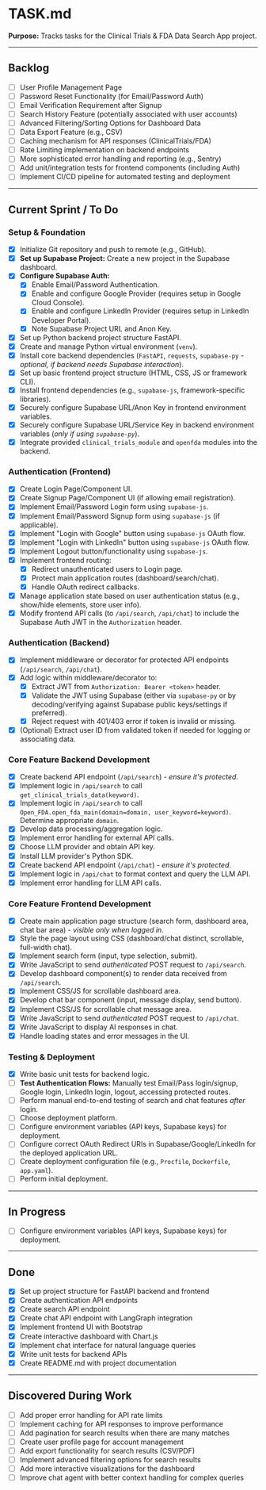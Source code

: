 # TASK.md

**Purpose:** Tracks tasks for the Clinical Trials & FDA Data Search App project.

---

## Backlog

* [ ] User Profile Management Page
* [ ] Password Reset Functionality (for Email/Password Auth)
* [ ] Email Verification Requirement after Signup
* [ ] Search History Feature (potentially associated with user accounts)
* [ ] Advanced Filtering/Sorting Options for Dashboard Data
* [ ] Data Export Feature (e.g., CSV)
* [ ] Caching mechanism for API responses (ClinicalTrials/FDA)
* [ ] Rate Limiting implementation on backend endpoints
* [ ] More sophisticated error handling and reporting (e.g., Sentry)
* [ ] Add unit/integration tests for frontend components (including Auth)
* [ ] Implement CI/CD pipeline for automated testing and deployment

---

## Current Sprint / To Do

### Setup & Foundation
* [x] Initialize Git repository and push to remote (e.g., GitHub).
* [x] **Set up Supabase Project:** Create a new project in the Supabase dashboard.
* [x] **Configure Supabase Auth:**
    * [x] Enable Email/Password Authentication.
    * [x] Enable and configure Google Provider (requires setup in Google Cloud Console).
    * [x] Enable and configure LinkedIn Provider (requires setup in LinkedIn Developer Portal).
    * [x] Note Supabase Project URL and Anon Key.
* [x] Set up Python backend project structure FastAPI.
* [x] Create and manage Python virtual environment (`venv`).
* [x] Install core backend dependencies (`FastAPI`, `requests`, `supabase-py` - *optional, if backend needs Supabase interaction*).
* [x] Set up basic frontend project structure (HTML, CSS, JS or framework CLI).
* [x] Install frontend dependencies (e.g., `supabase-js`, framework-specific libraries).
* [x] Securely configure Supabase URL/Anon Key in frontend environment variables.
* [x] Securely configure Supabase URL/Service Key in backend environment variables (*only if using `supabase-py`*).
* [x] Integrate provided `clinical_trials_module` and `openfda` modules into the backend.

### Authentication (Frontend)
* [x] Create Login Page/Component UI.
* [x] Create Signup Page/Component UI (if allowing email registration).
* [x] Implement Email/Password Login form using `supabase-js`.
* [x] Implement Email/Password Signup form using `supabase-js` (if applicable).
* [x] Implement "Login with Google" button using `supabase-js` OAuth flow.
* [x] Implement "Login with LinkedIn" button using `supabase-js` OAuth flow.
* [x] Implement Logout button/functionality using `supabase-js`.
* [x] Implement frontend routing:
    * [x] Redirect unauthenticated users to Login page.
    * [x] Protect main application routes (dashboard/search/chat).
    * [x] Handle OAuth redirect callbacks.
* [x] Manage application state based on user authentication status (e.g., show/hide elements, store user info).
* [x] Modify frontend API calls (to `/api/search`, `/api/chat`) to include the Supabase Auth JWT in the `Authorization` header.

### Authentication (Backend)
* [x] Implement middleware or decorator for protected API endpoints (`/api/search`, `/api/chat`).
* [x] Add logic within middleware/decorator to:
    * [x] Extract JWT from `Authorization: Bearer <token>` header.
    * [x] Validate the JWT using Supabase (either via `supabase-py` or by decoding/verifying against Supabase public keys/settings if preferred).
    * [x] Reject request with 401/403 error if token is invalid or missing.
* [x] (Optional) Extract user ID from validated token if needed for logging or associating data.

### Core Feature Backend Development
* [x] Create backend API endpoint (`/api/search`) - *ensure it's protected*.
* [x] Implement logic in `/api/search` to call `get_clinical_trials_data(keyword)`.
* [x] Implement logic in `/api/search` to call `Open_FDA.open_fda_main(domain=domain, user_keyword=keyword)`. Determine appropriate `domain`.
* [x] Develop data processing/aggregation logic.
* [x] Implement error handling for external API calls.
* [x] Choose LLM provider and obtain API key.
* [x] Install LLM provider's Python SDK.
* [x] Create backend API endpoint (`/api/chat`) - *ensure it's protected*.
* [x] Implement logic in `/api/chat` to format context and query the LLM API.
* [x] Implement error handling for LLM API calls.

### Core Feature Frontend Development
* [x] Create main application page structure (search form, dashboard area, chat bar area) - *visible only when logged in*.
* [x] Style the page layout using CSS (dashboard/chat distinct, scrollable, full-width chat).
* [x] Implement search form (input, type selection, submit).
* [x] Write JavaScript to send *authenticated* POST request to `/api/search`.
* [x] Develop dashboard component(s) to render data received from `/api/search`.
* [x] Implement CSS/JS for scrollable dashboard area.
* [x] Develop chat bar component (input, message display, send button).
* [x] Implement CSS/JS for scrollable chat message area.
* [x] Write JavaScript to send *authenticated* POST request to `/api/chat`.
* [x] Write JavaScript to display AI responses in chat.
* [x] Handle loading states and error messages in the UI.

### Testing & Deployment
* [x] Write basic unit tests for backend logic.
* [ ] **Test Authentication Flows:** Manually test Email/Pass login/signup, Google login, LinkedIn login, logout, accessing protected routes.
* [ ] Perform manual end-to-end testing of search and chat features *after* login.
* [ ] Choose deployment platform.
* [ ] Configure environment variables (API keys, Supabase keys) for deployment.
* [ ] Configure correct OAuth Redirect URIs in Supabase/Google/LinkedIn for the deployed application URL.
* [ ] Create deployment configuration file (e.g., `Procfile`, `Dockerfile`, `app.yaml`).
* [ ] Perform initial deployment.

---

## In Progress

* [ ] Configure environment variables (API keys, Supabase keys) for deployment.

---

## Done

* [x] Set up project structure for FastAPI backend and frontend
* [x] Create authentication API endpoints
* [x] Create search API endpoint
* [x] Create chat API endpoint with LangGraph integration
* [x] Implement frontend UI with Bootstrap
* [x] Create interactive dashboard with Chart.js
* [x] Implement chat interface for natural language queries
* [x] Write unit tests for backend APIs
* [x] Create README.md with project documentation

---

## Discovered During Work

* [ ] Add proper error handling for API rate limits
* [ ] Implement caching for API responses to improve performance
* [ ] Add pagination for search results when there are many matches
* [ ] Create user profile page for account management
* [ ] Add export functionality for search results (CSV/PDF)
* [ ] Implement advanced filtering options for search results
* [ ] Add more interactive visualizations for the dashboard
* [ ] Improve chat agent with better context handling for complex queries